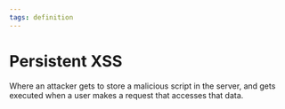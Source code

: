 ```yaml
---
tags: definition
---
```


# Persistent XSS
Where an attacker gets to store a malicious script in the server, and gets executed when a user makes a request that accesses that data.

